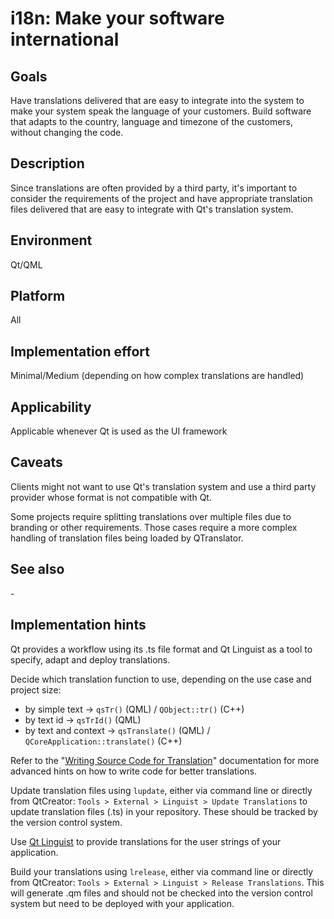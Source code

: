 # i18n: Make your software international

## Goals
Have translations delivered that are easy to integrate into the system to make your system speak the language of your customers. Build software that adapts to the country, language and timezone of the customers, without changing the code.

## Description
Since translations are often provided by a third party, it's important to consider the requirements of the project and have appropriate translation files delivered that are easy to integrate with Qt's translation system.

## Environment
Qt/QML

## Platform
All

## Implementation effort
Minimal/Medium (depending on how complex translations are handled)

## Applicability
Applicable whenever Qt is used as the UI framework

## Caveats
Clients might not want to use Qt's translation system and use a third party provider whose format is not compatible with Qt.

Some projects require splitting translations over multiple files due to branding or other requirements. Those cases require a more complex handling of translation files being loaded by QTranslator.

## See also
\-

## Implementation hints
Qt provides a workflow using its .ts file format and Qt Linguist as a tool to specify, adapt and deploy translations.

Decide which translation function to use, depending on the use case and project size:

- by simple text → `qsTr()` (QML) / `QObject::tr()` (C++)
- by text id → `qsTrId()` (QML)
- by text and context → `qsTranslate()` (QML) / `QCoreApplication::translate()` (C++)

Refer to the "[Writing Source Code for Translation](https://doc.qt.io/qt-5/i18n-source-translation.html)" documentation for more advanced hints on how to write code for better translations.

Update translation files using `lupdate`, either via command line or directly from QtCreator: `Tools > External > Linguist > Update Translations` to update translation files (.ts) in your repository. These should be tracked by the version control system.

Use [Qt Linguist](https://doc.qt.io/qt-5/qtlinguist-index.html) to provide translations for the user strings of your application.

Build your translations using `lrelease`, either via command line or directly from QtCreator:
`Tools > External > Linguist > Release Translations`. This will generate .qm files and should not be checked into the version control system but need to be deployed with your application.